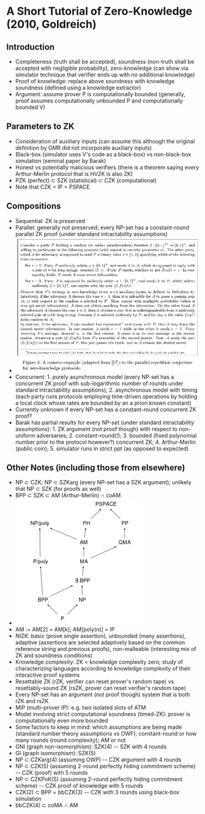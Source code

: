 # A Short Tutorial of Zero-Knowledge (2010, Goldreich)

## Introduction
* Completeness (truth shall be accepted), soundness (non-truth shall be accepted with negligible probability), zero-knowledge (can show via simulator technique that verifier ends up with no additional knowledge)
* Proof of knowledge: replace above soundness with knowledge soundness (defined using a knowledge extractor)
* Argument: assume prover P is computationally bounded (generally, proof assumes computationally unbounded P and computationally bounded V)

## Parameters to ZK
* Consideration of auxiliary inputs (can assume this although the original definition by GMR did not incorporate auxiliary inputs)
* Black-box (simulator uses V's code as a black-box) vs non-black-box simulation (seminal paper by Barak)
* Honest vs potentially malicious verifiers (there is a theorem saying every Arthur-Merlin protocol that is HVZK is also ZK)
* PZK (perfect) ⊂ SZK (statistical) ⊂ CZK (computational)
* Note that CZK = IP = PSPACE

## Compositions
* Sequential: ZK is preserved
* Parallel: generally not preserved; every NP-set has a constant-round parallel ZK proof (under standard intractability assumptions)
* ![Parallel](/images/zktutorial_parallel.png)
* Concurrent: 1. purely asynchronous model (every NP-set has a concurrent ZK proof with sub-logarithmic number of rounds under standard intractability assumptions); 2. asynchronous model with timing (each party runs protocols employing time-driven operations by holding a local clock whose rates are bounded by an a priori known constant)
* Currently unknown if every NP-set has a constant-round concurrent ZK proof?
* Barak has partial results for every NP-set (under standard intractability assumptions): 1. ZK argument (not proof though) with respect to non-uniform adversaries; 2. constant-round(!); 3. bounded (fixed polynomial number prior to the protocol however?) concurrent ZK; 4. Arthur-Merlin (public coin); 5. simulator runs in strict ppt (as opposed to expected)

## Other Notes (including those from elsewhere) 
* NP ⊂ CZK; NP ⊂ SZKarg (every NP-set has a SZK argument); unlikely that NP ⊂ SZK (for proofs as well)
* BPP ⊂ SZK ⊂ AM (Arthur-Merlin) ∩ coAM
* ![AM](/images/zktutorial_AM.png)
* AM := AM[2] = AM[k]; AM[poly(n)] = IP
* NIZK: basic (prove single assertion), unbounded (many assertions), adaptive (assertions are selected adaptively based on the common reference string and previous proofs), non-malleable (interesting mix of ZK and soundness conditions)
* Knowledge complexity: ZK = knowledge complexity zero; study of characterizing languages according to knowledge complexity of their interactive proof systems
* Resettable ZK (rZK, verifier can reset prover's random tape) vs resettably-sound ZK (rsZK, prover can reset verifier's random tape)
* Every NP-set has an argument (not proof though) system that is both rZK and rsZK
* MIP (multi-prover IP): e.g. two isolated slots of ATM
* Model involving strict computational soundness (timed-ZK): prover is computationally even more bounded
* Some factors to keep in mind: which assumptions are being made (standard number theory assumptions vs OWF); constant-round or how many rounds (round complexity); AM or not
* GNI (graph non-isomorphism): SZK(4) -- SZK with 4 rounds
* GI (graph isomorphism): SZK(5)
* NP ⊂ CZKarg(4) (assuming OWP) -- CZK argument with 4 rounds
* NP ⊂ CZK(5) (assuming 2-round perfectly hiding commitment scheme) -- CZK (proof) with 5 rounds
* NP ⊂ CZKPoK(5) (assuming 2-round perfectly hiding commitment scheme) -- CZK proof of knowledge with 5 rounds
* CZK(2) ⊂ BPP = bbCZK(3) -- CZK with 3 rounds using black-box simulation
* bbCZK(4) ⊂ coMA ∩ AM
